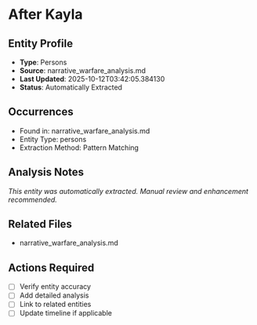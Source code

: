 # After Kayla

## Entity Profile
- **Type**: Persons
- **Source**: narrative_warfare_analysis.md
- **Last Updated**: 2025-10-12T03:42:05.384130
- **Status**: Automatically Extracted

## Occurrences
- Found in: narrative_warfare_analysis.md
- Entity Type: persons
- Extraction Method: Pattern Matching

## Analysis Notes
*This entity was automatically extracted. Manual review and enhancement recommended.*

## Related Files
- narrative_warfare_analysis.md

## Actions Required
- [ ] Verify entity accuracy
- [ ] Add detailed analysis
- [ ] Link to related entities
- [ ] Update timeline if applicable
